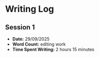 # Writing Log

## Session 1
- **Date:** 29/09/2025
- **Word Count:** editing work
- **Time Spent Writing:** 2 hours 15 minutes
